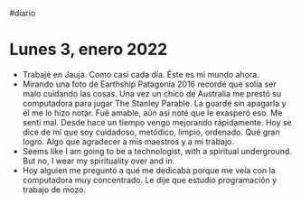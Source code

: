#diario 
# Lunes 3, enero 2022
- Trabajé en Jauja. Como casi cada día. Éste es mi mundo ahora.
- Mirando una foto de Earthship Patagonia 2016 recordé que solía ser malo cuidando las cosas. Una vez un chico de Australia me prestó su computadora para jugar The Stanley Parable. La guardé sin apagarla y él me lo hizo notar. Fué amable, aún así noté que le exasperó eso. Me sentí mal. Desde hace un tiempo vengo mejorando rápidamente. Hoy se dice de mí que soy cuidadoso, metódico, limpio, ordenado. Qué gran logro. Algo que agradecer a mis maestros y a mi trabajo.
- Seems like I am going to be a technologist, with a spiritual underground. But no, I wear my spirituality over and in.
- Hoy alguien me preguntó a qué me dedicaba porque me veía con la computadora muy concentrado. Le dije que estudio programación y trabajo de mozo.